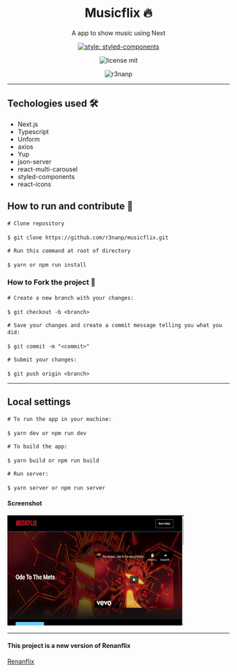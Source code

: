 <div align="center">

# Musicflix 🔥

</div>

<p align="center">
  A app to show music using Next
</p>

<div align="center">

  [![style: styled-components](https://img.shields.io/badge/style-%F0%9F%92%85%20styled--components-orange.svg?colorB=daa357&colorA=db748e)](https://github.com/styled-components/styled-components)

  ![license mit](https://img.shields.io/github/license/r3nanp/pokedex?color=blue&logo=github&logoColor=mit?style=flat-square)

  ![r3nanp](https://img.shields.io/badge/r3nanp-musicflix-blue?style=flat-square)

</div>

---

## Techologies used 🛠
- Next.js
- Typescript
- Unform
- axios
- Yup
- json-server
- react-multi-carousel
- styled-components
- react-icons

## How to run and contribute 🤔

```
# Clone repository

$ git clone https://github.com/r3nanp/musicflix.git
```

```
# Run this command at root of directory

$ yarn or npm run install
```

### How to Fork the project 💪

```
# Create a new branch with your changes:

$ git checkout -b <branch>
```

```
# Save your changes and create a commit message telling you what you did:

$ git commit -m "<commit>"
```

```
# Submit your changes:

$ git push origin <branch>
```
---

## Local settings

```
# To run the app in your machine:

$ yarn dev or npm run dev
```

```
# To build the app:

$ yarn build or npm run build
```

```
# Run server:

$ yarn server or npm run server
```

#### Screenshot

<img src="./.github/screenshot.png" width="400" height="250" >

---

#### This project is a new version of Renanflix
[Renanflix](https://github.com/r3nanp/renanflix)